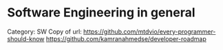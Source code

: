# Software Engineering in general

Category: SW
Copy of url: https://github.com/mtdvio/every-programmer-should-know
https://github.com/kamranahmedse/developer-roadmap